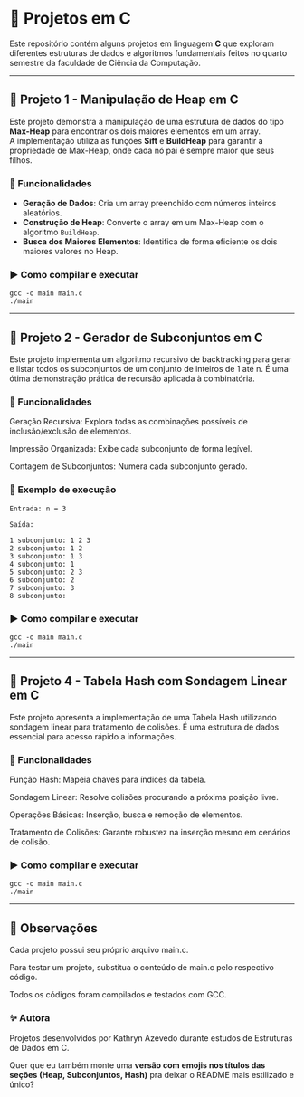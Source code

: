 # 📘 Projetos em C

Este repositório contém alguns projetos em linguagem **C** que exploram diferentes estruturas de dados e algoritmos fundamentais feitos no quarto semestre da faculdade de Ciência da Computação.  

---

## 🚀 Projeto 1 - Manipulação de Heap em C

Este projeto demonstra a manipulação de uma estrutura de dados do tipo **Max-Heap** para encontrar os dois maiores elementos em um array.  
A implementação utiliza as funções **Sift** e **BuildHeap** para garantir a propriedade de Max-Heap, onde cada nó pai é sempre maior que seus filhos.  

### 🔹 Funcionalidades
- **Geração de Dados**: Cria um array preenchido com números inteiros aleatórios.  
- **Construção de Heap**: Converte o array em um Max-Heap com o algoritmo `BuildHeap`.  
- **Busca dos Maiores Elementos**: Identifica de forma eficiente os dois maiores valores no Heap.  

### ▶️ Como compilar e executar
```
gcc -o main main.c
./main
```
---


## 📂 Projeto 2 - Gerador de Subconjuntos em C

Este projeto implementa um algoritmo recursivo de backtracking para gerar e listar todos os subconjuntos de um conjunto de inteiros de 1 até n.
É uma ótima demonstração prática de recursão aplicada à combinatória.

### 🔹 Funcionalidades

Geração Recursiva: Explora todas as combinações possíveis de inclusão/exclusão de elementos.

Impressão Organizada: Exibe cada subconjunto de forma legível.

Contagem de Subconjuntos: Numera cada subconjunto gerado.

### 📌 Exemplo de execução
```
Entrada: n = 3

Saída:

1 subconjunto: 1 2 3
2 subconjunto: 1 2
3 subconjunto: 1 3
4 subconjunto: 1
5 subconjunto: 2 3
6 subconjunto: 2
7 subconjunto: 3
8 subconjunto:
```
### ▶️ Como compilar e executar
```
gcc -o main main.c
./main
```

----

## 🔑 Projeto 4 - Tabela Hash com Sondagem Linear em C

Este projeto apresenta a implementação de uma Tabela Hash utilizando sondagem linear para tratamento de colisões.
É uma estrutura de dados essencial para acesso rápido a informações.

### 🔹 Funcionalidades

Função Hash: Mapeia chaves para índices da tabela.

Sondagem Linear: Resolve colisões procurando a próxima posição livre.

Operações Básicas: Inserção, busca e remoção de elementos.

Tratamento de Colisões: Garante robustez na inserção mesmo em cenários de colisão.

### ▶️ Como compilar e executar
```
gcc -o main main.c
./main
```

---
## 📌 Observações

Cada projeto possui seu próprio arquivo main.c.

Para testar um projeto, substitua o conteúdo de main.c pelo respectivo código.

Todos os códigos foram compilados e testados com GCC.

### ✨ Autora

Projetos desenvolvidos por Kathryn Azevedo durante estudos de Estruturas de Dados em C.


Quer que eu também monte uma **versão com emojis nos títulos das seções (Heap, Subconjuntos, Hash)** pra deixar o README mais estilizado e único?


